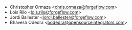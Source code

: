 - Christopher Ormaza \<<chris.ormaza@forgeflow.com>\>
- Lois Rilo \<<lois.rilo@forgeflow.com>\>
- Jordi Ballester \<<jordi.ballester@forgeflow.com>\>
- Bhavesh Odedra \<<bodedra@opensourceintegrators.com>\>

